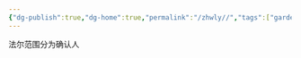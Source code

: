 ```yaml
---
{"dg-publish":true,"dg-home":true,"permalink":"/zhwly//","tags":["gardenEntry"],"dgPassFrontmatter":true,"noteIcon":""}
---
```


法尔范围分为确认人